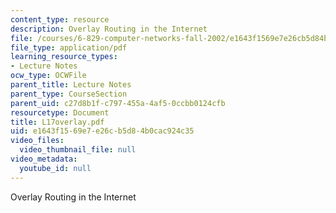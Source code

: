 ```yaml
---
content_type: resource
description: Overlay Routing in the Internet
file: /courses/6-829-computer-networks-fall-2002/e1643f1569e7e26cb5d84b0cac924c35_L17overlay.pdf
file_type: application/pdf
learning_resource_types:
- Lecture Notes
ocw_type: OCWFile
parent_title: Lecture Notes
parent_type: CourseSection
parent_uid: c27d8b1f-c797-455a-4af5-0ccbb0124cfb
resourcetype: Document
title: L17overlay.pdf
uid: e1643f15-69e7-e26c-b5d8-4b0cac924c35
video_files:
  video_thumbnail_file: null
video_metadata:
  youtube_id: null
---
```

Overlay Routing in the Internet